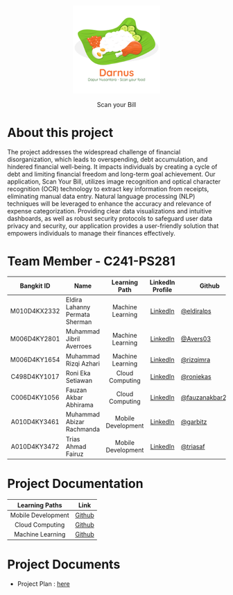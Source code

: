 <div align="center">
  <img src="https://github.com/Dapur-Nusantara-Bangkit-2024-Batch-2/.github/blob/main/profile/assets/logodarnus%201.png" alt="Logo NutriKita" style="width: 40%;">
  <p>Scan your Bill</p>
</div>

# About this project
The project addresses the widespread challenge of financial disorganization, which leads to overspending, debt accumulation, and hindered financial well-being. It impacts individuals by creating a cycle of debt and limiting financial freedom and long-term goal achievement. Our application, Scan Your Bill, utilizes image recognition and optical character recognition (OCR) technology to extract key information from receipts, eliminating manual data entry. Natural language processing (NLP) techniques will be leveraged to enhance the accuracy and relevance of expense categorization. Providing clear data visualizations and intuitive dashboards, as well as robust security protocols to safeguard user data privacy and security, our application provides a user-friendly solution that empowers individuals to manage their finances effectively.


# Team Member - C241-PS281
<div align="center">
  
| Bangkit ID       |           Name            |   Learning Path    | LinkedIn Profile | Github | Status |
|:----------------:|---------------------------|:------------------:|:-----------------------------------------:|-------------------------------------------------------------------|:---------------------------------|
| M010D4KX2332      | Eldira Lahanny Permata Sherman  | Machine Learning   | [LinkedIn](https://www.linkedin.com/in/eldira-lahanny-permata-sherman-659a75192/) | [@eldiralps](https://github.com/eldiralps) | Active |
| M006D4KY2801      | Muhammad Jibril Averroes   | Machine Learning   | [LinkedIn](https://www.linkedin.com/in/muhammad-jibril-averroes/) | [@Avers03](https://github.com/Avers03) | Active |
| M006D4KY1654      | Muhammad Rizqi Azhari          | Machine Learning    | [LinkedIn](https://www.linkedin.com/in/muhammad-rizqi-azhari/) | [@rizqimra](https://github.com/rizqimra) | Active |
| C498D4KY1017      | Roni Eka Setiawan     | Cloud Computing    | [LinkedIn](https://www.linkedin.com/in/roni-eka-setiawan/) | [@roniekas](https://github.com/roniekas) | Active |
| C006D4KY1056      | Fauzan Akbar Abhirama             | Cloud Computing | [LinkedIn](https://www.linkedin.com/in/fauzanakbara/) | [@fauzanakbar2503](https://github.com/fauzanakbar2503) | Active |
| A010D4KY3461       | Muhammad Abizar Rachmanda              | Mobile Development | [LinkedIn](https://www.linkedin.com/in/muhammad-abizar-rachmanda/) | [@garbitz](https://github.com/garbitz) | Active |
| A010D4KY3472       | Trias Ahmad Fairuz | Mobile Development   | [LinkedIn](https://www.linkedin.com/in/trias-ahmad-fairuz-a9a137219/) | [@triasaf](https://github.com/triasaf) | Active |

</div>

# Project Documentation
|   Learning Paths   |                                Link                                |
| :----------------: | :----------------------------------------------------------------: |
| Mobile Development | [Github](https://github.com/ScanYourBill/mobile-development) |
|  Cloud Computing  | [Github](https://github.com/ScanYourBill/cloud-computing)  |
|   Machine Learning  | [Github](https://github.com/ScanYourBill/machine-learning)  |

# Project Documents
- Project Plan : [here](https://docs.google.com/document/d/1yR94isvd40q2EopLy_NYIcU7qr5G7Sr8sEPv5kIja78/edit)
